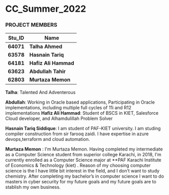 # CC_Summer_2022

### PROJECT MEMBERS ###
Stu_ID | Name
------------ | -------------
**64071** | **Talha Ahmed**
**63578** | **Hasnain Tariq**
**64181** | **Hafiz Ali Hammad**
**63623** | **Abdullah Tahir**
**62803** | **Murtaza Memon**


**Talha**: Talented And Adventerous

**Abdullah**: Working in Oracle based applications, 
              Participating in Oracle implementations, including multiple full cycles of 11i and R12 implementations
**Hafiz Ali Hammad**: Student of BSCS in KIET, Salesforce Cloud developer, and Alhamdulillah Problem Solver 

**Hasnain Tariq Siddique**: I am student of PAF-KIET university. I am studing compiler construction from sir farooq zaidi. I have expertise in azure devops,terraform and cloud automation.

**Murtaza Memon** :
I'm Murtaza Memon. Having completed my intermediate as a Computer Science student from superior college Karachi, in 2018, I'm currently enrolled as a Computer Science major at **PAF Karachi Institute of Economics & Technology (kiet) . Reason of my choosing computer science is the I have little bit interest in the field, and I don’t want to study chemistry. After completing my bachelor’s in computer science I want to do masters in cyber security for my future goals and my future goals are to stablish my own business.
